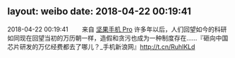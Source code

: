 layout: weibo
date: 2018-04-22 00:19:41
---
2018-04-22 00:19:41  &nbsp;&nbsp;&nbsp;&nbsp;&nbsp;&nbsp; 来自 <a href="http://app.weibo.com/t/feed/Z4AgP" rel="nofollow">坚果手机 Pro</a>
许多年以后，人们回望如今的科研如同现在回望当初的万历朝一样，造假和贪污也成为一种制度存在……『砸向中国芯片研发的万亿经费都去了哪儿？_手机新浪网』http://t.cn/RuhlKLd ​​​
